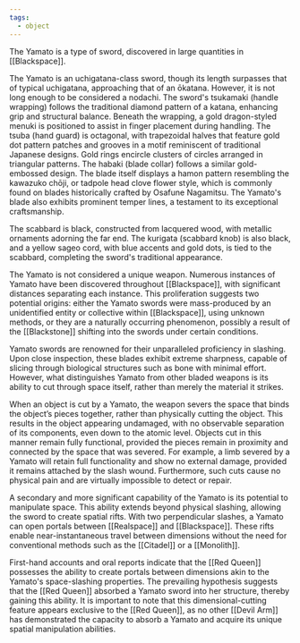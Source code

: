 ```yaml
---
tags:
  - object
---
```

The Yamato is a type of sword, discovered in large quantities in [[Blackspace]].

The Yamato is an uchigatana-class sword, though its length surpasses that of typical uchigatana, approaching that of an ōkatana. However, it is not long enough to be considered a nodachi. The sword's tsukamaki (handle wrapping) follows the traditional diamond pattern of a katana, enhancing grip and structural balance. Beneath the wrapping, a gold dragon-styled menuki is positioned to assist in finger placement during handling. The tsuba (hand guard) is octagonal, with trapezoidal halves that feature gold dot pattern patches and grooves in a motif reminiscent of traditional Japanese designs. Gold rings encircle clusters of circles arranged in triangular patterns. The habaki (blade collar) follows a similar gold-embossed design. The blade itself displays a hamon pattern resembling the kawazuko chōji, or tadpole head clove flower style, which is commonly found on blades historically crafted by Osafune Nagamitsu. The Yamato's blade also exhibits prominent temper lines, a testament to its exceptional craftsmanship.

The scabbard is black, constructed from lacquered wood, with metallic ornaments adorning the far end. The kurigata (scabbard knob) is also black, and a yellow sageo cord, with blue accents and gold dots, is tied to the scabbard, completing the sword's traditional appearance.

The Yamato is not considered a unique weapon. Numerous instances of Yamato have been discovered throughout [[Blackspace]], with significant distances separating each instance. This proliferation suggests two potential origins: either the Yamato swords were mass-produced by an unidentified entity or collective within [[Blackspace]], using unknown methods, or they are a naturally occurring phenomenon, possibly a result of the [[Blackstone]] shifting into the swords under certain conditions.

Yamato swords are renowned for their unparalleled proficiency in slashing. Upon close inspection, these blades exhibit extreme sharpness, capable of slicing through biological structures such as bone with minimal effort. However, what distinguishes Yamato from other bladed weapons is its ability to cut through space itself, rather than merely the material it strikes.

When an object is cut by a Yamato, the weapon severs the space that binds the object’s pieces together, rather than physically cutting the object. This results in the object appearing undamaged, with no observable separation of its components, even down to the atomic level. Objects cut in this manner remain fully functional, provided the pieces remain in proximity and connected by the space that was severed. For example, a limb severed by a Yamato will retain full functionality and show no external damage, provided it remains attached by the slash wound. Furthermore, such cuts cause no physical pain and are virtually impossible to detect or repair.

A secondary and more significant capability of the Yamato is its potential to manipulate space. This ability extends beyond physical slashing, allowing the sword to create spatial rifts. With two perpendicular slashes, a Yamato can open portals between [[Realspace]] and [[Blackspace]]. These rifts enable near-instantaneous travel between dimensions without the need for conventional methods such as the [[Citadel]] or a [[Monolith]].

First-hand accounts and oral reports indicate that the [[Red Queen]] possesses the ability to create portals between dimensions akin to the Yamato's space-slashing properties. The prevailing hypothesis suggests that the [[Red Queen]] absorbed a Yamato sword into her structure, thereby gaining this ability. It is important to note that this dimensional-cutting feature appears exclusive to the [[Red Queen]], as no other [[Devil Arm]] has demonstrated the capacity to absorb a Yamato and acquire its unique spatial manipulation abilities.